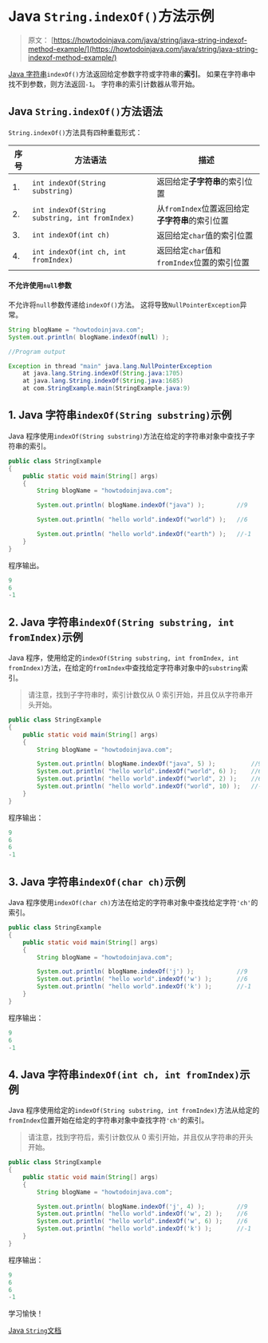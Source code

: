# Java `String.indexOf()`方法示例

> 原文： [https://howtodoinjava.com/java/string/java-string-indexof-method-example/](https://howtodoinjava.com/java/string/java-string-indexof-method-example/)

[Java 字符串](https://howtodoinjava.com/java-string/)`indexOf()`方法返回给定参数字符或字符串的**索引**。 如果在字符串中找不到参数，则方法返回`-1`。 字符串的索引计数器从零开始。

## Java `String.indexOf()`方法语法

`String.indexOf()`方法具有四种重载形式：

| 序号 | 方法语法 | 描述 |
| --- | --- | --- |
| 1. | `int indexOf(String substring)` | 返回给定**子字符串**的索引位置 |
| 2. | `int indexOf(String substring, int fromIndex)` | 从`fromIndex`位置返回给定**子字符串**的索引位置 |
| 3. | `int indexOf(int ch)` | 返回给定`char`值的索引位置 |
| 4. | `int indexOf(int ch, int fromIndex)` | 返回给定`char`值和`fromIndex`位置的索引位置 |

#### 不允许使用`null`参数

不允许将`null`参数传递给`indexOf()`方法。 这将导致`NullPointerException`异常。

```java
String blogName = "howtodoinjava.com";
System.out.println( blogName.indexOf(null) );

//Program output

Exception in thread "main" java.lang.NullPointerException
	at java.lang.String.indexOf(String.java:1705)
	at java.lang.String.indexOf(String.java:1685)
	at com.StringExample.main(StringExample.java:9)

```

## 1\. Java 字符串`indexOf(String substring)`示例

Java 程序使用`indexOf(String substring)`方法在给定的字符串对象中查找子字符串的索引。

```java
public class StringExample 
{
    public static void main(String[] args) 
    {
        String blogName = "howtodoinjava.com";

        System.out.println( blogName.indexOf("java") );			//9

        System.out.println( "hello world".indexOf("world") );	//6

        System.out.println( "hello world".indexOf("earth") );	//-1
    }
}

```

程序输出。

```java
9
6
-1

```

## 2\. Java 字符串`indexOf(String substring, int fromIndex)`示例

Java 程序，使用给定的`indexOf(String substring, int fromIndex, int fromIndex)`方法，在给定的`fromIndex`中查找给定字符串对象中的`substring`索引。

> 请注意，找到子字符串时，索引计数仅从 0 索引开始，并且仅从字符串开头开始。

```java
public class StringExample 
{
    public static void main(String[] args) 
    {
        String blogName = "howtodoinjava.com";

        System.out.println( blogName.indexOf("java", 5) );			//9
        System.out.println( "hello world".indexOf("world", 6) );	//6
        System.out.println( "hello world".indexOf("world", 2) );	//6
        System.out.println( "hello world".indexOf("world", 10) );	//-1
    }
}

```

程序输出：

```java
9
6
6
-1

```

## 3\. Java 字符串`indexOf(char ch)`示例

Java 程序使用`indexOf(char ch)`方法在给定的字符串对象中查找给定字符`'ch'`的索引。

```java
public class StringExample 
{
    public static void main(String[] args) 
    {
        String blogName = "howtodoinjava.com";

        System.out.println( blogName.indexOf('j') );            //9
        System.out.println( "hello world".indexOf('w') );       //6
        System.out.println( "hello world".indexOf('k') );       //-1
    }
}

```

程序输出：

```java
9
6
-1

```

## 4\. Java 字符串`indexOf(int ch, int fromIndex)`示例

Java 程序使用给定的`indexOf(String substring, int fromIndex)`方法从给定的`fromIndex`位置开始在给定的字符串对象中查找字符`'ch'`的索引。

> 请注意，找到字符后，索引计数仅从 0 索引开始，并且仅从字符串的开头开始。

```java
public class StringExample 
{
    public static void main(String[] args) 
    {
        String blogName = "howtodoinjava.com";

        System.out.println( blogName.indexOf('j', 4) );         //9
        System.out.println( "hello world".indexOf('w', 2) );    //6
        System.out.println( "hello world".indexOf('w', 6) );    //6
        System.out.println( "hello world".indexOf('k') );       //-1
    }
}

```

程序输出：

```java
9
6
6
-1

```

学习愉快！

[Java `String`文档](https://docs.oracle.com/javase/10/docs/api/java/lang/String.html)